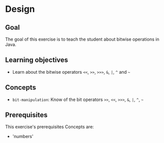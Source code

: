 # Design

## Goal

The goal of this exercise is to teach the student about bitwise operations in Java.

## Learning objectives

- Learn about the bitwise operators `<<`, `>>`, `>>>`, `&`, `|`, `^` and `~`

## Concepts

- `bit-manipulation`: Know of the bit operators `>>`, `<<`, `>>>`, `&`, `|`, `^`, `~`

## Prerequisites

This exercise's prerequisites Concepts are:

- 'numbers'
